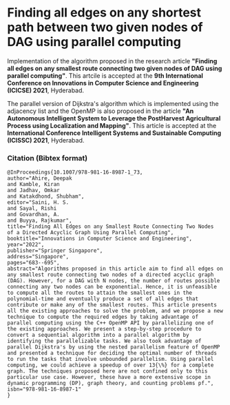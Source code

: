 # Finding all edges on any shortest path between two given nodes of DAG using parallel computing

Implementation of the algorithm proposed in the research article **"Finding all edges on any smallest route connecting two given nodes of DAG using parallel computing"**. This artcile is accepted at the **9th International Conference on Innovations in Computer Science and Engineering (ICICSE) 2021**, Hyderabad.

The parallel version of Dijkstra's algorithm which is implemented using the adjacency list and the OpenMP is also proposed in the article **"An Autonomous Intelligent System to Leverage the PostHarvest Agricultural Process using Localization and Mapping"**. This article is accepted at the **International Conference Intelligent Systems and Sustainable Computing (ICISSC) 2021**, Hyderabad.


### Citation (Bibtex format)

```
@InProceedings{10.1007/978-981-16-8987-1_73,
author="Ahire, Deepak
and Kamble, Kiran
and Jadhav, Omkar
and Katakdhond, Shubham",
editor="Saini, H. S.
and Sayal, Rishi
and Govardhan, A.
and Buyya, Rajkumar",
title="Finding All Edges on any Smallest Route Connecting Two Nodes of a Directed Acyclic Graph Using Parallel Computing",
booktitle="Innovations in Computer Science and Engineering",
year="2022",
publisher="Springer Singapore",
address="Singapore",
pages="683--695",
abstract="Algorithms proposed in this article aim to find all edges on any smallest route connecting two nodes of a directed acyclic graph (DAG). However, for a DAG with N nodes, the number of routes possible connecting any two nodes can be exponential. Hence, it is unfeasible to compute all the routes to attain the smallest ones in the polynomial-time and eventually produce a set of all edges that contribute or make any of the smallest routes. This article presents all the existing approaches to solve the problem, and we propose a new technique to compute the required edges by taking advantage of parallel computing using the C++ OpenMP API by parallelizing one of the existing approaches. We present a step-by-step procedure to convert a sequential algorithm into a parallel algorithm by identifying the parallelizable tasks. We also took advantage of parallel Dijkstra's by using the nested parallelism feature of OpenMP and presented a technique for deciding the optimal number of threads to run the tasks that involve unbounded parallelism. Using parallel computing, we could achieve a speedup of over 13{\%} for a complete graph. The techniques proposed here are not confined only to this particular use case. However, these have a more extensive scope in dynamic programming (DP), graph theory, and counting problems pf.",
isbn="978-981-16-8987-1"
}
```
